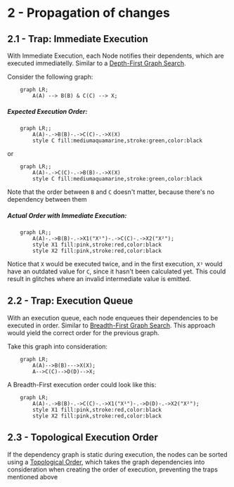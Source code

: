 # 2 - Propagation of changes

## 2.1 - Trap: Immediate Execution

With Immediate Execution, each Node notifies their dependents, which are executed immediatelly. Similar to a [Depth-First Graph Search](https://en.wikipedia.org/wiki/Depth-first_search).

Consider the following graph:

```mermaid
    graph LR;
        A(A) --> B(B) & C(C) --> X;
```

##### Expected Execution Order:

```mermaid
    graph LR;;
        A(A)-.->B(B)-.->C(C)-.->X(X)
        style C fill:mediumaquamarine,stroke:green,color:black
```

or

```mermaid
    graph LR;;
        A(A)-.->C(C)-.->B(B)-.->X(X)
        style C fill:mediumaquamarine,stroke:green,color:black
```

Note that the order between `B` and `C` doesn't matter, because there's no dependency between them

##### Actual Order with Immediate Execution:

```mermaid
    graph LR;;
        A(A)-.->B(B)-.->X1("X¹")-.->C(C)-.->X2("X²");
        style X1 fill:pink,stroke:red,color:black
        style X2 fill:pink,stroke:red,color:black
```

Notice that `X` would be executed twice, and in the first execution, `X¹` would have an outdated value for `C`, since it hasn't been calculated yet. This could result in glitches where an invalid intermediate value is emitted.

## 2.2 - Trap: Execution Queue

With an execution queue, each node enqueues their dependencies to be executed in order. Similar to [Breadth-First Graph Search](https://en.wikipedia.org/wiki/Breadth-first_search). This approach would yield the correct order for the previous graph.

Take this graph into consideration:

```mermaid
    graph LR;
        A(A)-->B(B)--->X(X);
        A-->C(C)-->D(D)-->X;
```

A Breadth-First execution order could look like this:

```mermaid
    graph LR;
        A(A)-.->B(B)-.->C(C)-.->X1("X¹")-.->D(D)-.->X2("X²");
        style X1 fill:pink,stroke:red,color:black
        style X2 fill:pink,stroke:red,color:black
```

## 2.3 - Topological Execution Order

If the dependency graph is static during execution, the nodes can be sorted using a [Topological Order](https://en.wikipedia.org/wiki/Topological_sorting), which takes the graph dependencies into consideration when creating the order of execution, preventing the traps mentioned above
